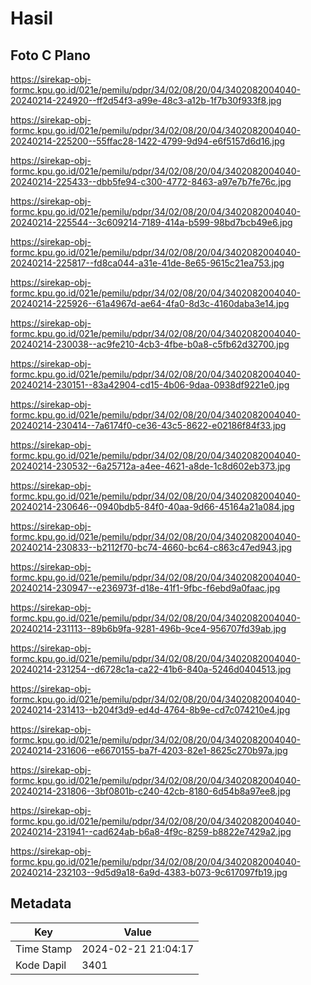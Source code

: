 # Hasil

## Foto C Plano

https://sirekap-obj-formc.kpu.go.id/021e/pemilu/pdpr/34/02/08/20/04/3402082004040-20240214-224920--ff2d54f3-a99e-48c3-a12b-1f7b30f933f8.jpg

https://sirekap-obj-formc.kpu.go.id/021e/pemilu/pdpr/34/02/08/20/04/3402082004040-20240214-225200--55ffac28-1422-4799-9d94-e6f5157d6d16.jpg

https://sirekap-obj-formc.kpu.go.id/021e/pemilu/pdpr/34/02/08/20/04/3402082004040-20240214-225433--dbb5fe94-c300-4772-8463-a97e7b7fe76c.jpg

https://sirekap-obj-formc.kpu.go.id/021e/pemilu/pdpr/34/02/08/20/04/3402082004040-20240214-225544--3c609214-7189-414a-b599-98bd7bcb49e6.jpg

https://sirekap-obj-formc.kpu.go.id/021e/pemilu/pdpr/34/02/08/20/04/3402082004040-20240214-225817--fd8ca044-a31e-41de-8e65-9615c21ea753.jpg

https://sirekap-obj-formc.kpu.go.id/021e/pemilu/pdpr/34/02/08/20/04/3402082004040-20240214-225926--61a4967d-ae64-4fa0-8d3c-4160daba3e14.jpg

https://sirekap-obj-formc.kpu.go.id/021e/pemilu/pdpr/34/02/08/20/04/3402082004040-20240214-230038--ac9fe210-4cb3-4fbe-b0a8-c5fb62d32700.jpg

https://sirekap-obj-formc.kpu.go.id/021e/pemilu/pdpr/34/02/08/20/04/3402082004040-20240214-230151--83a42904-cd15-4b06-9daa-0938df9221e0.jpg

https://sirekap-obj-formc.kpu.go.id/021e/pemilu/pdpr/34/02/08/20/04/3402082004040-20240214-230414--7a6174f0-ce36-43c5-8622-e02186f84f33.jpg

https://sirekap-obj-formc.kpu.go.id/021e/pemilu/pdpr/34/02/08/20/04/3402082004040-20240214-230532--6a25712a-a4ee-4621-a8de-1c8d602eb373.jpg

https://sirekap-obj-formc.kpu.go.id/021e/pemilu/pdpr/34/02/08/20/04/3402082004040-20240214-230646--0940bdb5-84f0-40aa-9d66-45164a21a084.jpg

https://sirekap-obj-formc.kpu.go.id/021e/pemilu/pdpr/34/02/08/20/04/3402082004040-20240214-230833--b2112f70-bc74-4660-bc64-c863c47ed943.jpg

https://sirekap-obj-formc.kpu.go.id/021e/pemilu/pdpr/34/02/08/20/04/3402082004040-20240214-230947--e236973f-d18e-41f1-9fbc-f6ebd9a0faac.jpg

https://sirekap-obj-formc.kpu.go.id/021e/pemilu/pdpr/34/02/08/20/04/3402082004040-20240214-231113--89b6b9fa-9281-496b-9ce4-956707fd39ab.jpg

https://sirekap-obj-formc.kpu.go.id/021e/pemilu/pdpr/34/02/08/20/04/3402082004040-20240214-231254--d6728c1a-ca22-41b6-840a-5246d0404513.jpg

https://sirekap-obj-formc.kpu.go.id/021e/pemilu/pdpr/34/02/08/20/04/3402082004040-20240214-231413--b204f3d9-ed4d-4764-8b9e-cd7c074210e4.jpg

https://sirekap-obj-formc.kpu.go.id/021e/pemilu/pdpr/34/02/08/20/04/3402082004040-20240214-231606--e6670155-ba7f-4203-82e1-8625c270b97a.jpg

https://sirekap-obj-formc.kpu.go.id/021e/pemilu/pdpr/34/02/08/20/04/3402082004040-20240214-231806--3bf0801b-c240-42cb-8180-6d54b8a97ee8.jpg

https://sirekap-obj-formc.kpu.go.id/021e/pemilu/pdpr/34/02/08/20/04/3402082004040-20240214-231941--cad624ab-b6a8-4f9c-8259-b8822e7429a2.jpg

https://sirekap-obj-formc.kpu.go.id/021e/pemilu/pdpr/34/02/08/20/04/3402082004040-20240214-232103--9d5d9a18-6a9d-4383-b073-9c617097fb19.jpg


## Metadata

| Key        | Value               |
| ---------- | ------------------- |
| Time Stamp | 2024-02-21 21:04:17 |
| Kode Dapil | 3401                |



